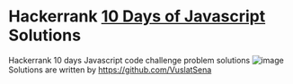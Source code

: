 # Hackerrank [10 Days of Javascript](https://www.hackerrank.com/domains/tutorials/10-days-of-javascript) Solutions
Hackerrank 10 days Javascript code challenge problem solutions
![image](https://user-images.githubusercontent.com/47564075/109789059-fa981280-7c20-11eb-8467-e22ce868f636.png)
Solutions are written by https://github.com/VuslatSena
